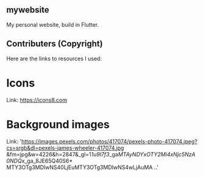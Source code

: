 ## mywebsite

My personal website, build in Flutter.

## Contributers (Copyright)

Here are the links to resources I used:

# Icons
Link: https://icons8.com

# Background images

Link: 'https://images.pexels.com/photos/417074/pexels-photo-417074.jpeg?cs=srgb&dl=pexels-james-wheeler-417074.jpg
&fm=jpg&w=4226&h=2847&_gl=1*1u9l7f3*_ga*MTAyNDYxOTY2Mi4xNjc5NzA0NDQx*_ga_8JE65Q40S6*
MTY3OTg3MDIwNS40LjEuMTY3OTg3MDIwNS4wLjAuMA
..'


